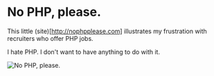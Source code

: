# No PHP, please.

This little (site)[http://nophpplease.com] illustrates my frustration with recruiters who offer PHP jobs.

I hate PHP. I don't want to have anything to do with it.

![No PHP, please.](http://nophpplease.com/screenshot.png)
